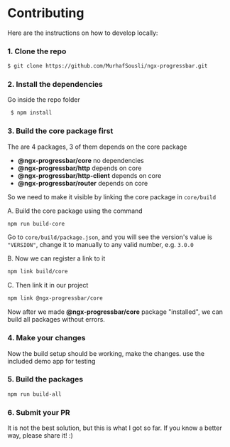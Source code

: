 # Contributing

Here are the instructions on how to develop locally:

### 1. Clone the repo

 ```bash
$ git clone https://github.com/MurhafSousli/ngx-progressbar.git
 ```

### 2. Install the dependencies

Go inside the repo folder

```bash
 $ npm install
```

 ### 3. Build the core package first
 
 The are 4 packages, 3 of them depends on the core package
 
- **@ngx-progressbar/core**         no dependencies
- **@ngx-progressbar/http**         depends on core
- **@ngx-progressbar/http-client**  depends on core
- **@ngx-progressbar/router**       depends on core

So we need to make it visible by linking the core package in `core/build`

A. Build the core package using the command

```bash
npm run build-core
```

Go to `core/build/package.json`, and you will see the version's value is `"VERSION"`, change it to manually to any valid number, e.g. `3.0.0`

B. Now we can register a link to it

```bash
npm link build/core
```

C. Then link it in our project

```bash
npm link @ngx-progressbar/core
```

Now after we made **@ngx-progressbar/core** package "installed", we can build all packages without errors.

### 4. Make your changes

Now the build setup should be working, make the changes. use the included demo app for testing

### 5. Build the packages
 
 ```bash
 npm run build-all
 ```

### 6. Submit your PR

It is not the best solution, but this is what I got so far. If you know a better way, please share it! :)